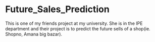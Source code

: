 # Future_Sales_Prediction
This is one of my friends project at my university. She is in the IPE department and their project is to predict the future sells of a shop(ie. Shopno, Amana big bazar).
